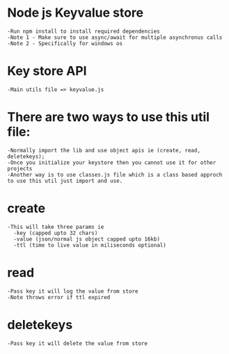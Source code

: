 # Node js Keyvalue store
    -Run npm install to install required dependencies
    -Note 1 - Make sure to use async/await for multiple asynchronus calls
    -Note 2 - Specifically for windows os
# Key store API
    -Main utils file => keyvalue.js 

# There are two ways to use this util file:
    -Normally import the lib and use object apis ie (create, read, deletekeys);
    -Once you initialize your keystore then you cannot use it for other projects
    -Another way is to use classes.js file which is a class based approch to use this util just import and use.

# create
    -This will take three params ie 
      -key (capped upto 32 chars) 
      -value (json/normal js object capped upto 16kb)
      -ttl (time to live value in miliseconds optional)

# read
    -Pass key it will log the value from store
    -Note throws error if ttl expired

# deletekeys
    -Pass key it will delete the value from store

